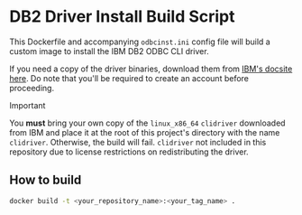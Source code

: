 # DB2 Driver Install Build Script

This Dockerfile and accompanying `odbcinst.ini` config file will build a custom
image to install the IBM DB2 ODBC CLI driver.

If you need a copy of the driver binaries, download them from [IBM's docsite here](https://www.ibm.com/support/pages/db2-odbc-cli-driver-download-and-installation-information).
Do note that you'll be required to create an account before proceeding.

> [!IMPORTANT]
> You **must** bring your own copy of the `linux_x86_64` `clidriver` downloaded
> from IBM and place it at the root of this project's directory with the name
> `clidriver`. Otherwise, the build will fail. `clidriver` not included in this
> repository due to license restrictions on redistributing the driver.

## How to build

```bash
docker build -t <your_repository_name>:<your_tag_name> .
```
